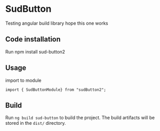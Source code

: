 # SudButton

Testing angular build library hope this one works

## Code installation

Run npm install sud-button2

## Usage

import to module 

`import { SudButtonModule} from "sudButton2";`

## Build

Run `ng build sud-button` to build the project. The build artifacts will be stored in the `dist/` directory.
